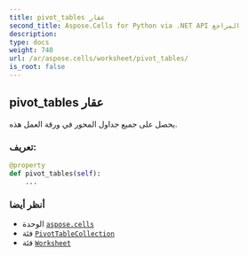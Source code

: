 ```yaml
---
title: pivot_tables عقار
second_title: Aspose.Cells for Python via .NET API المراجع
description:
type: docs
weight: 740
url: /ar/aspose.cells/worksheet/pivot_tables/
is_root: false
---
```

##  pivot_tables عقار

يحصل على جميع جداول المحور في ورقة العمل هذه.
###  تعريف:
```python
@property
def pivot_tables(self):
    ...
```

###  أنظر أيضا
* الوحدة [`aspose.cells`](../../)
* فئة [`PivotTableCollection`](/cells/python-net/ar/aspose.cells.pivot/pivottablecollection)
* فئة [`Worksheet`](/cells/python-net/ar/aspose.cells/worksheet)
